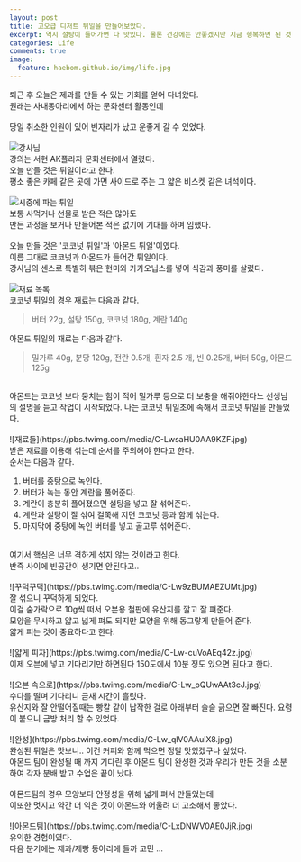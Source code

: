 ```yaml
---
layout: post
title: 고오급 디저트 튀일을 만들어보았다.
excerpt: 역시 설탕이 들어가면 다 맛있다. 물론 건강에는 안좋겠지만 지금 행복하면 된 것 아닐까.
categories: Life
comments: true
image:
  feature: haebom.github.io/img/life.jpg
---
```


퇴근 후 오늘은 제과를 만들 수 있는 기회를 얻어 다녀왔다.<br>
원래는 사내동아리에서 하는 문화센터 활동인데<br><br>
당일 취소한 인원이 있어 빈자리가 났고 운좋게 갈 수 있었다.<br>
<br>
![강사님](https://pbs.twimg.com/media/C-LwsPUV0AQKhTg.jpg)
<br>
강의는 서현 AK플라자 문화센터에서 열렸다.<br>
오늘 만들 것은 튀일이라고 한다.<br>
평소 좋은 카페 같은 곳에 가면 사이드로 주는 그 얇은 비스켓 같은 녀석이다.<br>
<br>
![시중에 파는 튀일](http://cfile6.uf.tistory.com/image/2438A034559893D40573D1)
<br>
보통 사먹거나 선물로 받은 적은 많아도 <br>
만든 과정을 보거나 만들어본 적은 없기에 기대를 하며 임했다.<br>
<br>
오늘 만들 것은 '코코넛 튀일'과 '아몬드 튀일'이였다.<br>
이름 그대로 코코넛과 아몬드가 들어간 튀일이다.<br>
강사님의 센스로 특별히 볶은 현미와 카카오닙스를 넣어 식감과 풍미를 살렸다.<br>
<br>
![재료 목록](https://pbs.twimg.com/media/C-Lwr-mUQAEpO-O.jpg)
<br>
코코넛 튀일의 경우 재료는 다음과 같다.
> 버터 22g, 설탕 150g, 코코넛 180g, 계란 140g

아몬드 튀일의 재료는 다음과 같다.
> 밀가루 40g, 분당 120g, 전란 0.5개, 흰자 2.5 개, 빈 0.25개, 버터 50g, 아몬드 125g

<br>
아몬드는 코코넛 보다 뭉치는 힘이 적어 밀가루 등으로 더 보충을 해줘야한다느 선생님의 설명을 듣고 작업이 시작되었다. 나는 코코넛 튀일조에 속해서 코코넛 튀일을 만들었다.<br>
<br>
![재료들](https://pbs.twimg.com/media/C-LwsaHU0AA9KZF.jpg)
<br>
받은 재료를 이용해 섞는데 순서를 주의해야 한다고 한다.<br>
순서는 다음과 같다.<br>

1. 버터를 중탕으로 녹인다.
2. 버터가 녹는 동안 계란을 풀어준다.
3. 계란이 충분히 풀어졌으면 설탕을 넣고 잘 섞어준다.
4. 계란과 설탕이 잘 섞여 걸쭉해 지면 코코넛 등과 함께 섞는다.
5. 마지막에 중탕에 녹인 버터를 넣고 골고루 섞어준다.

<br>
여기서 핵심은 너무 격하게 섞지 않는 것이라고 한다.<br>
반죽 사이에 빈공간이 생기면 안된다고..<br>
<br>
![꾸덕꾸덕](https://pbs.twimg.com/media/C-Lw9zBUMAEZUMt.jpg)
<br>
잘 섞으니 꾸덕하게 되었다.<br>
이걸 숟가락으로 10g씩 떠서 오븐용 철판에 유산지를 깔고 잘 펴준다.<br>
모양을 무시하고 얇고 넓게 펴도 되지만 모양을 위해 동그랗게 만들어 준다.<br>
얇게 피는 것이 중요하다고 한다.<br>
<br>
![얇게 피자](https://pbs.twimg.com/media/C-Lw-cuVoAEq42z.jpg)
<br>
이제 오븐에 넣고 기다리기만 하면된다 150도에서 10분 정도 있으면 된다고 한다.<br>
<br>
![오븐 속으로](https://pbs.twimg.com/media/C-Lw_oQUwAAt3cJ.jpg)
<br>
수다를 떨며 기다리니 금새 시간이 흘렀다.<br>
유산지와 잘 안떨어질때는 빵칼 같이 납작한 걸로 아래부터 슬슬 긁으면 잘 빠진다. 요령이 붙으니 금방 처리 할 수 있었다.<br>
<br>
![완성](https://pbs.twimg.com/media/C-Lw_qlV0AAulX8.jpg)
<br>
완성된 튀일은 맛보니.. 이건 커피와 함께 먹으면 정말 맛있겠구나 싶었다.<br>
아몬드 팀이 완성될 때 까지 기다린 후 아몬드 팀이 완성한 것과 우리가 만든 것을 소분하여 각자 분배 받고 수업은 끝이 났다.<br>
<br>
아몬드팀의 경우 모양보다 안정성을 위해 넓게 펴서 만들었는데<br>
이또한 멋지고 약간 더 익은 것이 아몬드와 어울려 더 고소해서 좋았다.<br>
<br>
![아몬드팀](https://pbs.twimg.com/media/C-LxDNWV0AE0JjR.jpg)
<br>
유익한 경험이였다.<br>
다음 분기에는 제과/제빵 동아리에 들까 고민 ... <br>
<br>
